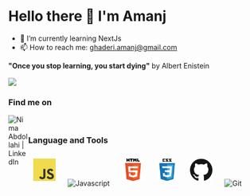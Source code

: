 # Hello there  👋  I'm Amanj

 <!--![](https://visitor-badge.laobi.icu/badge?page_id=NimaAB.NimaAB)-->
<!--[![Github](https://img.shields.io/github/followers/NimaAB?label=Follow&style=social)](https://github.com/NimaAB)-->




- 🔭 I’m currently learning NextJs
- 📫 How to reach me: ghaderi.amanj@gmail.com
<!-- - 💬 Ask me about "Nothing actually".--> 


**"Once you stop learning, you start dying"** by Albert Enistein

<a href="https://github.com/natterstefan/natterstefan">
  <img align="center" src="https://github-readme-stats.vercel.app/api/top-langs/?username=natterstefan&hide=java,html&title_color=000000&text_color=000000" />
</a>
<!-- ![Github stats](https://github-readme-stats.vercel.app/api?username=amanjiw) -->


### Find me on
[<img align="left" alt="Nima Abdollahi | LinkedIn" width="40px" src="https://cdn.jsdelivr.net/npm/simple-icons@v3/icons/linkedin.svg" />][linkedin]
<br>

### Language and Tools
<p align="left">


<img src="https://raw.githubusercontent.com/github/explore/80688e429a7d4ef2fca1e82350fe8e3517d3494d/topics/javascript/javascript.png" alt="Javascript" height="45px" style="margin:10px">
 
 <img src="https://upload.wikimedia.org/wikipedia/commons/4/47/React.svg" alt="Javascript" height="45px" style="margin:10px">

 <img src="https://raw.githubusercontent.com/github/explore/80688e429a7d4ef2fca1e82350fe8e3517d3494d/topics/html/html.png" alt="HTML5" height="45px" style="margin:10px">
 <img src="https://raw.githubusercontent.com/github/explore/80688e429a7d4ef2fca1e82350fe8e3517d3494d/topics/css/css.png" alt="CSS3" height="45px" style="margin:10px">

 <img src="https://raw.githubusercontent.com/github/explore/78df643247d429f6cc873026c0622819ad797942/topics/github/github.png" alt="Github" height="45px" style="margin:10px">
 <img src="https://camo.githubusercontent.com/fbfcb9e3dc648adc93bef37c718db16c52f617ad055a26de6dc3c21865c3321d/68747470733a2f2f7777772e766563746f726c6f676f2e7a6f6e652f6c6f676f732f6769742d73636d2f6769742d73636d2d69636f6e2e737667" alt="Git" height="45px" style="margin:10px">
</p>





<!--![ReadMe Card](https://github-readme-stats.vercel.app/api/pin/?username=amanjiw&repo=comfyStore)--->



<!--Links-->
[linkedin]: https://www.linkedin.com/in/amanj-ghaderi-b825551b9/ 

